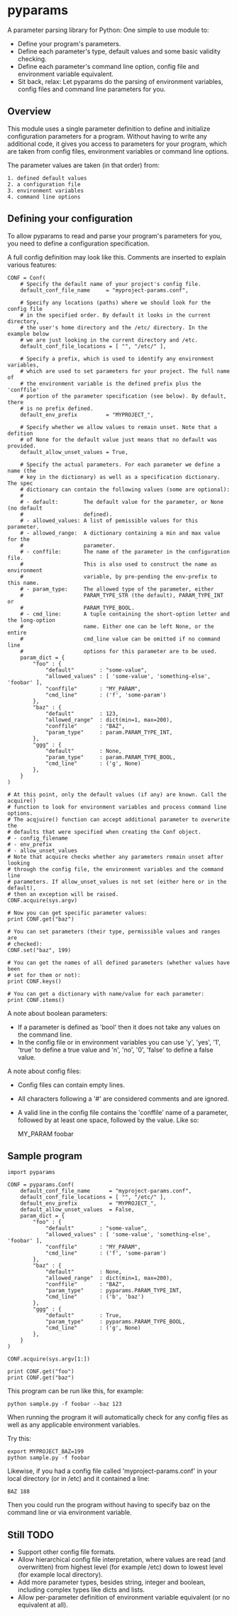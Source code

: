 # pyparams
A parameter parsing library for Python: One simple to use module to:

- Define your program's parameters.
- Define each parameter's type, default values and some basic validity
  checking.
- Define each parameter's command line option, config file and environment
  variable equivalent.
- Sit back, relax: Let pyparams do the parsing of environment variables,
  config files and command line parameters for you.
  
## Overview
This module uses a single parameter definition to define and initialize
configuration parameters for a program. Without having to write any additional
code, it gives you access to parameters for your program, which are taken from
config files, environment variables or command line options.

The parameter values are taken (in that order) from:

    1. defined default values
    2. a configuration file
    3. environment variables
    4. command line options

## Defining your configuration
To allow pyparams to read and parse your program's parameters for you, you need
to define a configuration specification.

A full config definition may look like this. Comments are inserted to explain
various features:

```
CONF = Conf(
    # Specify the default name of your project's config file.
    default_conf_file_name     = "myproject-params.conf",

    # Specify any locations (paths) where we should look for the config file
    # in the specified order. By default it looks in the current directory,
    # the user's home directory and the /etc/ directory. In the example below
    # we are just looking in the current directory and /etc.
    default_conf_file_locations = [ "", "/etc/" ],

    # Specify a prefix, which is used to identify any environment variables,
    # which are used to set parameters for your project. The full name of
    # the environment variable is the defined prefix plus the 'conffile'
    # portion of the parameter specification (see below). By default, there
    # is no prefix defined.
    default_env_prefix         = "MYPROJECT_",

    # Specify whether we allow values to remain unset. Note that a defition
    # of None for the default value just means that no default was provided.
    default_allow_unset_values = True,

    # Specify the actual parameters. For each parameter we define a name (the
    # key in the dictionary) as well as a specification dictionary. The spec
    # dictionary can contain the following values (some are optional):
    #
    # - default:        The default value for the parameter, or None (no default
    #                   defined).
    # - allowed_values: A list of pemissible values for this parameter.
    # - allowed_range:  A dictionary containing a min and max value for the
    #                   parameter.
    # - conffile:       The name of the parameter in the configuration file.
    #                   This is also used to construct the name as environment
    #                   variable, by pre-pending the env-prefix to this name.
    # - param_type:     The allowed type of the parameter, either
    #                   PARAM_TYPE_STR (the default), PARAM_TYPE_INT or
    #                   PARAM_TYPE_BOOL.
    # - cmd_line:       A tuple containing the short-option letter and the long-option
    #                   name. Either one can be left None, or the entire
    #                   cmd_line value can be omitted if no command line
    #                   options for this parameter are to be used.
    param_dict = {
        "foo" : {
            "default"        : "some-value",
            "allowed_values" : [ 'some-value', 'something-else', 'foobar' ],
            "conffile"       : "MY_PARAM",
            "cmd_line"       : ('f', 'some-param')
        },
        "baz" : {
            "default"        : 123,
            "allowed_range"  : dict(min=1, max=200),
            "conffile"       : "BAZ",
            "param_type"     : param.PARAM_TYPE_INT,
        },
        "ggg" : {
            "default"        : None,
            "param_type"     : param.PARAM_TYPE_BOOL,
            "cmd_line"       : ('g', None)
        },
    }
)

# At this point, only the default values (if any) are known. Call the acquire()
# function to look for environment variables and process command line options.
# The acqjuire() function can accept additional parameter to overwrite the
# defaults that were specified when creating the Conf object.
# - config_filename
# - env_prefix
# - allow_unset_values
# Note that acquire checks whether any parameters remain unset after looking
# through the config file, the environment variables and the command line
# parameters. If allow_unset_values is not set (either here or in the default),
# then an exception will be raised.
CONF.acquire(sys.argv)

# Now you can get specific parameter values:
print CONF.get("baz")

# You can set parameters (their type, permissible values and ranges are
# checked):
CONF.set("baz", 199)

# You can get the names of all defined parameters (whether values have been
# set for them or not):
print CONF.keys()

# You can get a dictionary with name/value for each parameter:
print CONF.items()

```

A note about boolean parameters:

- If a parameter is defined as 'bool' then it does not take any values on
  the command line.
- In the config file or in environment variables you can use 'y', 'yes', '1',
  'true' to define a true value and 'n', 'no', '0', 'false' to define a false
  value.

A note about config files:

- Config files can contain empty lines.
- All characters following a '#' are considered comments and are ignored.
- A valid line in the config file contains the 'conffile' name of a parameter,
  followed by at least one space, followed by the value. Like so:

    MY_PARAM   foobar


## Sample program

```
import pyparams

CONF = pyparams.Conf(
    default_conf_file_name      = "myproject-params.conf",
    default_conf_file_locations = [ "", "/etc/" ],
    default_env_prefix          = "MYPROJECT_",
    default_allow_unset_values  = False,
    param_dict = {
        "foo" : {
            "default"        : "some-value",
            "allowed_values" : [ 'some-value', 'something-else', 'foobar' ],
            "conffile"       : "MY_PARAM",
            "cmd_line"       : ('f', 'some-param')
        },
        "baz" : {
            "default"        : None,
            "allowed_range"  : dict(min=1, max=200),
            "conffile"       : "BAZ",
            "param_type"     : pyparams.PARAM_TYPE_INT,
            "cmd_line"       : ('b', 'baz')
        },
        "ggg" : {
            "default"        : True,
            "param_type"     : pyparams.PARAM_TYPE_BOOL,
            "cmd_line"       : ('g', None)
        },
    }
)

CONF.acquire(sys.argv[1:])

print CONF.get("foo")
print CONF.get("baz")

```
This program can be run like this, for example:
```
python sample.py -f foobar --baz 123
```
When running the program it will automatically check for any config files as
well as any applicable environment variables.

Try this:
```
export MYPROJECT_BAZ=199
python sample.py -f foobar
```
Likewise, if you had a config file called 'myproject-params.conf' in your local
directory (or in /etc) and it contained a line:
```
BAZ 188
```
Then you could run the program without having to specify baz on the command
line or via environment variable.


## Still TODO
- Support other config file formats.
- Allow hierarchical config file interpretation, where values are read (and
  overwritten) from highest level (for example /etc) down to lowest level
  (for example local directory).
- Add more parameter types, besides string, integer and boolean, including
  complex types like dicts and lists.
- Allow per-parameter definition of environment variable equivalent (or no
  equivalent at all).



